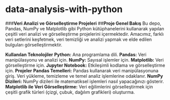 # data-analysis-with-python
###**Veri Analizi ve Görselleştirme Projeleri**
##**Proje Genel Bakış**
Bu depo, Pandas, NumPy ve Matplotlib gibi Python kütüphanelerini kullanarak yapılan çeşitli veri analizi ve görselleştirme projelerini içermektedir. Amacımız, farklı veri setlerini keşfetmek, veri temizliği ve analizi yapmak ve elde edilen bulguları görselleştirmektir.

**Kullanılan Teknolojiler**
**Python:** Ana programlama dili.
**Pandas:** Veri manipülasyonu ve analizi için.
**NumPy:** Sayısal işlemler için.
**Matplotlib:** Veri görselleştirme için.
**Jupyter Notebook:** Etkileşimli kodlama ve görselleştirme için.
**Projeler**
**Pandas Temelleri:** Pandas kullanarak veri manipülasyonuna giriş. Veri yükleme, temizleme ve temel analiz işlemlerine odaklanır.
**NumPy Dizileri:** NumPy dizileri ile matematiksel işlemleri nasıl yapacağınızı gösterir.
**Matplotlib ile Veri Görselleştirme:** Veri eğilimlerini görselleştirmek için çeşitli grafik türleri (çizgi, çubuk, dağılım grafikleri) oluşturma.
